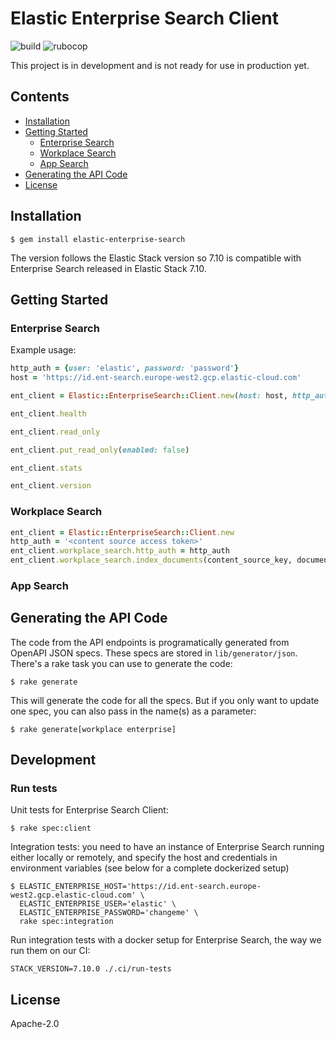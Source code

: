 # Elastic Enterprise Search Client

![build](https://github.com/elastic/enterprise-search-ruby/workflows/master/badge.svg)
![rubocop](https://github.com/elastic/enterprise-search-ruby/workflows/rubocop/badge.svg)

This project is in development and is not ready for use in production yet.

## Contents
- [Installation](https://github.com/elastic/enterprise-search-ruby#installation)
- [Getting Started](https://github.com/elastic/enterprise-search-ruby#getting-started)
  - [Enterprise Search](https://github.com/elastic/enterprise-search-ruby#enterprise-search)
  - [Workplace Search](https://github.com/elastic/enterprise-search-ruby#workplace-search)
  - [App Search](https://github.com/elastic/enterprise-search-ruby#app-search)
- [Generating the API Code](https://github.com/elastic/enterprise-search-ruby#generating-the-api-code)
- [License](https://github.com/elastic/enterprise-search-ruby#license)

## Installation

```
$ gem install elastic-enterprise-search
```
The version follows the Elastic Stack version so 7.10 is compatible with Enterprise Search released in Elastic Stack 7.10.

## Getting Started

### Enterprise Search

Example usage:

```ruby
http_auth = {user: 'elastic', password: 'password'}
host = 'https://id.ent-search.europe-west2.gcp.elastic-cloud.com'

ent_client = Elastic::EnterpriseSearch::Client.new(host: host, http_auth: http_auth)

ent_client.health

ent_client.read_only

ent_client.put_read_only(enabled: false)

ent_client.stats

ent_client.version
```

### Workplace Search

```ruby
ent_client = Elastic::EnterpriseSearch::Client.new
http_auth = '<content source access token>'
ent_client.workplace_search.http_auth = http_auth
ent_client.workplace_search.index_documents(content_source_key, documents)
```

### App Search

## Generating the API Code

The code from the API endpoints is programatically generated from OpenAPI JSON specs.  These specs are stored in `lib/generator/json`. There's a rake task you can use to generate the code:

```
$ rake generate
```

This will generate the code for all the specs. But if you only want to update one spec, you can also pass in the name(s) as a parameter:

```
$ rake generate[workplace enterprise]
```

## Development

### Run tests

Unit tests for Enterprise Search Client:

```
$ rake spec:client
```


Integration tests: you need to have an instance of Enterprise Search running either locally or remotely, and specify the host and credentials in environment variables (see below for a complete dockerized setup)
```
$ ELASTIC_ENTERPRISE_HOST='https://id.ent-search.europe-west2.gcp.elastic-cloud.com' \
  ELASTIC_ENTERPRISE_USER='elastic' \
  ELASTIC_ENTERPRISE_PASSWORD='changeme' \
  rake spec:integration
```

Run integration tests with a docker setup for Enterprise Search, the way we run them on our CI:
```
STACK_VERSION=7.10.0 ./.ci/run-tests
```

## License

Apache-2.0
